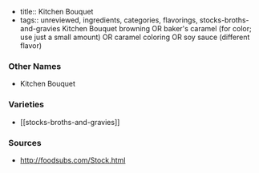 - title:: Kitchen Bouquet
- tags:: unreviewed, ingredients, categories, flavorings, stocks-broths-and-gravies
Kitchen Bouquet browning OR baker's caramel (for color; use just a small amount) OR caramel coloring OR soy sauce (different flavor)

### Other Names

* Kitchen Bouquet

### Varieties

* [[stocks-broths-and-gravies]]

### Sources
* http://foodsubs.com/Stock.html
